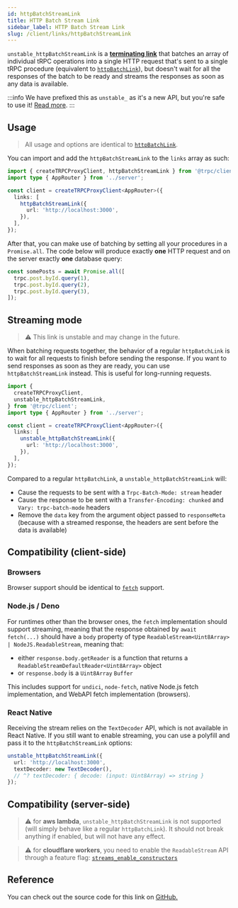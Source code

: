 ```yaml
---
id: httpBatchStreamLink
title: HTTP Batch Stream Link
sidebar_label: HTTP Batch Stream Link
slug: /client/links/httpBatchStreamLink
---
```


`unstable_httpBatchStreamLink` is a [**terminating link**](./overview.md#the-terminating-link) that batches an array of individual tRPC operations into a single HTTP request that's sent to a single tRPC procedure (equivalent to [`httpBatchLink`](./httpBatchLink.md)), but doesn't wait for all the responses of the batch to be ready and streams the responses as soon as any data is available.

:::info
We have prefixed this as `unstable_` as it's a new API, but you're safe to use it! [Read more](/docs/faq#unstable).
:::

## Usage

> All usage and options are identical to [`httpBatchLink`](./httpBatchLink.md).

You can import and add the `httpBatchStreamLink` to the `links` array as such:

```ts title="client/index.ts"
import { createTRPCProxyClient, httpBatchStreamLink } from '@trpc/client';
import type { AppRouter } from '../server';

const client = createTRPCProxyClient<AppRouter>({
  links: [
    httpBatchStreamLink({
      url: 'http://localhost:3000',
    }),
  ],
});
```

After that, you can make use of batching by setting all your procedures in a `Promise.all`. The code below will produce exactly **one** HTTP request and on the server exactly **one** database query:

```ts
const somePosts = await Promise.all([
  trpc.post.byId.query(1),
  trpc.post.byId.query(2),
  trpc.post.byId.query(3),
]);
```

## Streaming mode

> ⚠️ This link is unstable and may change in the future.

When batching requests together, the behavior of a regular `httpBatchLink` is to wait for all requests to finish before sending the response. If you want to send responses as soon as they are ready, you can use `httpBatchStreamLink` instead. This is useful for long-running requests.

```ts title="client/index.ts"
import {
  createTRPCProxyClient,
  unstable_httpBatchStreamLink,
} from '@trpc/client';
import type { AppRouter } from '../server';

const client = createTRPCProxyClient<AppRouter>({
  links: [
    unstable_httpBatchStreamLink({
      url: 'http://localhost:3000',
    }),
  ],
});
```

Compared to a regular `httpBatchLink`, a `unstable_httpBatchStreamLink` will:

- Cause the requests to be sent with a `Trpc-Batch-Mode: stream` header
- Cause the response to be sent with a `Transfer-Encoding: chunked` and `Vary: trpc-batch-mode` headers
- Remove the `data` key from the argument object passed to `responseMeta` (because with a streamed response, the headers are sent before the data is available)

## Compatibility (client-side)

### Browsers

Browser support should be identical to [`fetch`](https://caniuse.com/fetch) support.

### Node.js / Deno

For runtimes other than the browser ones, the `fetch` implementation should support streaming, meaning that the response obtained by `await fetch(...)` should have a `body` property of type `ReadableStream<Uint8Array> | NodeJS.ReadableStream`, meaning that:

- either `response.body.getReader` is a function that returns a `ReadableStreamDefaultReader<Uint8Array>` object
- or `response.body` is a `Uint8Array` `Buffer`

This includes support for `undici`, `node-fetch`, native Node.js fetch implementation, and WebAPI fetch implementation (browsers).

### React Native

Receiving the stream relies on the `TextDecoder` API, which is not available in React Native. If you still want to enable streaming, you can use a polyfill and pass it to the `httpBatchStreamLink` options:

```ts
unstable_httpBatchStreamLink({
  url: 'http://localhost:3000',
  textDecoder: new TextDecoder(),
  // ^? textDecoder: { decode: (input: Uint8Array) => string }
});
```

## Compatibility (server-side)

> ⚠️ for **aws lambda**, `unstable_httpBatchStreamLink` is not supported (will simply behave like a regular `httpBatchLink`). It should not break anything if enabled, but will not have any effect.

> ⚠️ for **cloudflare workers**, you need to enable the `ReadableStream` API through a feature flag: [`streams_enable_constructors`](https://developers.cloudflare.com/workers/platform/compatibility-dates#streams-constructors)

## Reference

You can check out the source code for this link on [GitHub.](https://github.com/trpc/trpc/blob/main/packages/client/src/links/httpBatchStreamLink.ts)
